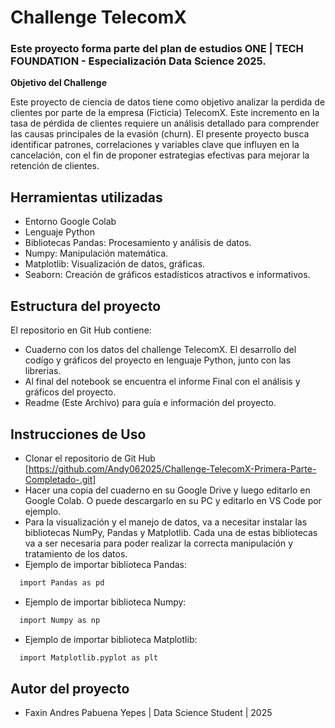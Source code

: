 
# Challenge TelecomX 

### Este proyecto forma parte del plan de estudios ONE | TECH FOUNDATION - Especialización Data Science 2025.

**Objetivo del Challenge**

Este proyecto de ciencia de datos tiene como objetivo analizar la perdida de clientes por parte de la empresa (Ficticia) TelecomX.
Este incremento en la tasa de pérdida de clientes requiere un análisis detallado para comprender las causas principales de la evasión (churn).
El presente proyecto busca identificar patrones, correlaciones y variables clave que influyen en la cancelación, con el fin de proponer estrategias efectivas para mejorar la retención de clientes.







## Herramientas utilizadas

 - Entorno Google Colab
 - Lenguaje Python
 - Bibliotecas Pandas: Procesamiento y análisis de datos.
 - Numpy: Manipulación matemática. 
 - Matplotlib: Visualización de datos, gráficas.
 - Seaborn: Creación de gráficos estadísticos atractivos e informativos.
 
 

## Estructura del proyecto

El repositorio en Git Hub contiene:
- Cuaderno con los datos del challenge TelecomX. El desarrollo del codígo y gráficos del proyecto en lenguaje Python, junto con las librerias.
- Al final del notebook se encuentra el informe Final con el análisis y gráficos del proyecto.
- Readme (Este Archivo) para guía e información del proyecto.


## Instrucciones de Uso
- Clonar el repositorio de Git Hub [https://github.com/Andy062025/Challenge-TelecomX-Primera-Parte-Completado-.git]
- Hacer una copia del cuaderno en su Google Drive y luego editarlo en Google Colab. O puede descargarlo en su PC y editarlo en VS Code por ejemplo.
- Para la visualización y el manejo de datos, va a necesitar instalar las bibliotecas NumPy, Pandas y Matplotlib. Cada una de estas bibliotecas va a ser necesaria para poder realizar la correcta manipulación y tratamiento de los datos.
- Ejemplo de importar biblioteca Pandas:
```bash
  import Pandas as pd

```
- Ejemplo de importar biblioteca Numpy:
```bash
  import Numpy as np

```
- Ejemplo de importar biblioteca Matplotlib:
```bash
  import Matplotlib.pyplot as plt

```

## Autor del proyecto

- Faxin Andres Pabuena Yepes | Data Science Student | 2025
